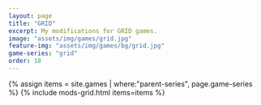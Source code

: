 ```yaml
---
layout: page
title: "GRID"
excerpt: My modifications for GRID games.
image: "assets/img/games/grid.jpg"
feature-img: "assets/img/games/bg/grid.jpg"
game-series: "grid"
order: 18
---
```


{% assign items = site.games | where:"parent-series", page.game-series %}
{% include mods-grid.html items=items %}